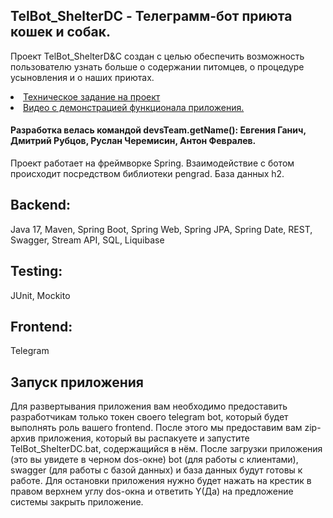 <h2>TelBot_ShelterDC - Телеграмм-бот приюта кошек и собак.</h2>
  
Проект TelBot_ShelterD&amp;C создан с целью обеспечить возможность пользователю узнать больше о содержании питомцев, о процедуре усыновления и о наших приютах. 

<li><a href="https://skyengpublic.notion.site/47bcac1b049f4af6b351e2ab5d05afb4">Техническое задание на проект</a></li>
<li><a href="">Видео с демонстрацией функционала приложения.</a></li>
<h4>Разработка велась командой devsTeam.getName(): Евгения Ганич, Дмитрий Рубцов, Руслан Черемисин, Антон Февралев.</h4>

Проект работает на фреймворке Spring. Взаимодействие с ботом происходит посредством библиотеки pengrad. База данных h2.

<h2>Backend:</h2>
    Java 17, Maven, Spring Boot, Spring Web, Spring JPA, Spring Date, REST, Swagger, Stream API, SQL, Liquibase
 <h2>Testing:</h2>
    JUnit, Mockito 
<h2>Frontend:</h2>
    Telegram
 <h2>Запуск приложения</h2>
    Для развертывания приложения вам необходимо предоставить разработчикам только токен своего telegram bot, который будет выполнять роль вашего frontend.
    После этого мы предоставим вам zip-архив приложения, который вы распакуете и запустите TelBot_ShelterDC.bat, содержащийся в нём. 
    После загрузки приложения (это вы увидете в черном dos-окне) bot (для работы с клиентами), swagger (для работы с базой данных) и база данных будут готовы к работе.
    Для остановки приложения нужно будет нажать на крестик в правом верхнем углу dos-окна и ответить Y(Да) на предложение системы закрыть приложение.
   
